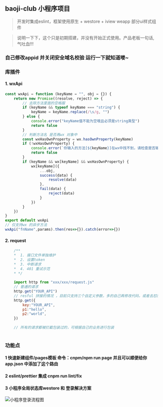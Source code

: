 ## baoji-club 小程序项目

> 开发时集成eslint，框架使用原生 + westore + iview weapp 部分ui样式组件

> 说明一下下，这个只是初期搭建，并没有开始正式使用。产品老板一句话,气吐血!!!


### 自己修改appid 并关闭安全域名校验 运行一下就知道喽~

### 库插件

#### 1. wxApi 

```javascript
const wxApi = function (keyName = "", obj = {}) {
    return new Promise((resolve, reject) => {
        // 去除方法里面的空格服
        if (keyName && typeof keyName === "string") {
            keyName = keyName.replace(/\s/g, "")
        } else {
            console.error("keyName值不能为空哦且必须是string类型")
            return false
        }
        // 判断方法名 是否再wx 对象中
        const wxHasOwnProperty = wx.hasOwnProperty(keyName)
        if (!wxHasOwnProperty) {
            console.error(`你输入的方法[${keyName}]在wx中找不到，请检查是否输入正确`)
            return false
        }
        if (keyName && wx[keyName] && wxHasOwnProperty) {
            wx[keyName]({
                ...obj,
                success(data) {
                    resolve(data)
                },
                fail(data) {
                    reject(data)
                }
            })
        }
    })
}
export default wxApi
// 仅支持wx 的异步方法 
wxApi("fnName",params).then(res=>{}).catch(error=>{})
```

#### 2. request

```javascript
    /**
    *  1. 接口文件单独维护
    *  2. 设置token
    *  3. 中断请求
    *  4. 401 重试示范
    * */
    
    import http from "xxx/xxx/request.js"
    // 普通的请求
    http.get("YOUR_API")
    // resful 拼接的情况 ，目前只支持三个自定义参数，多的自己再修改代码，或者去怼后端吧
    http.get({
        key:"YOUR_API",
        p1:"hello",
        p2:"world",
    })
    
    // 所有的请求都被拦截包装过的，可根据自己的业务进行包装
    
```

### 功能点

#### 1 快速新建组件/pages模板 命令：cnpm/npm run page 并且可以顺便给你app.json 中添加了这个路由

#### 2 eslint/prettier 集成 cnpm run lint/fix

#### 3 小程序全局状态库westore 和 登录解决方案

![小程序登录流程图](https://g.baojiesports.com/bps/b81e8750e4244cdcaa247f12a3f017fa-933-1184.png)




